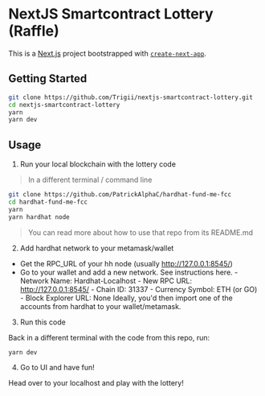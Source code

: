 # NextJS Smartcontract Lottery (Raffle)

This is a [Next.js](https://nextjs.org/) project bootstrapped with [`create-next-app`](https://github.com/vercel/next.js/tree/canary/packages/create-next-app).

## Getting Started

```sh
git clone https://github.com/Trigii/nextjs-smartcontract-lottery.git
cd nextjs-smartcontract-lottery
yarn
yarn dev
```

## Usage

1. Run your local blockchain with the lottery code

> In a different terminal / command line

```sh
git clone https://github.com/PatrickAlphaC/hardhat-fund-me-fcc
cd hardhat-fund-me-fcc
yarn
yarn hardhat node
```

> You can read more about how to use that repo from its README.md

2. Add hardhat network to your metamask/wallet

-   Get the RPC_URL of your hh node (usually http://127.0.0.1:8545/)
-   Go to your wallet and add a new network. See instructions here. - Network Name: Hardhat-Localhost - New RPC URL: http://127.0.0.1:8545/ - Chain ID: 31337 - Currency Symbol: ETH (or GO) - Block Explorer URL: None
    Ideally, you'd then import one of the accounts from hardhat to your wallet/metamask.

3. Run this code

Back in a different terminal with the code from this repo, run:

```sh
yarn dev
```

4. Go to UI and have fun!

Head over to your localhost and play with the lottery!
